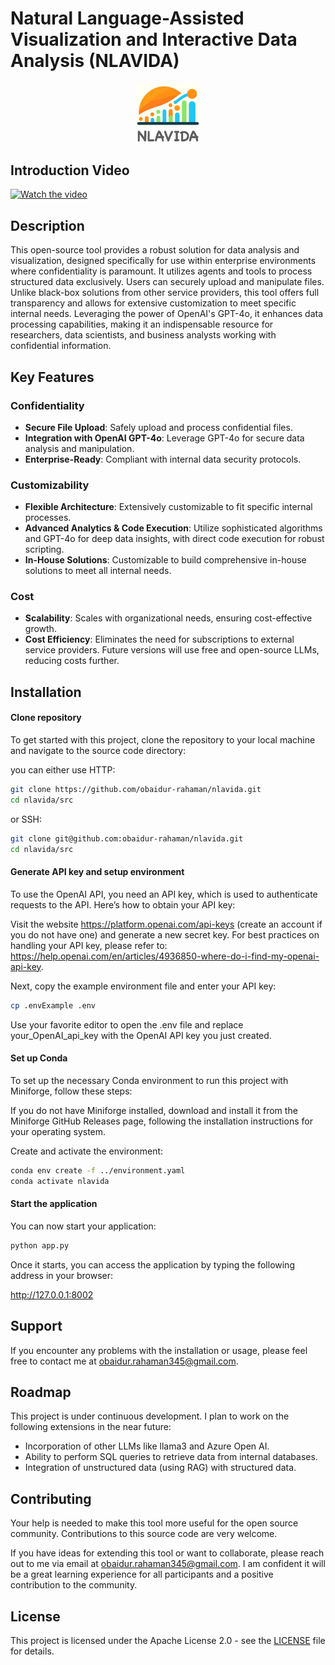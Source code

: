 # Natural Language-Assisted Visualization and Interactive Data Analysis (NLAVIDA)

<p align="center">
  <img src="/assets/logo.jpg" alt="Logo" width="20%">
</p>

## Introduction Video

[![Watch the video](https://img.youtube.com/vi/leJRP_mJsSQ/0.jpg)](https://www.youtube.com/watch?v=leJRP_mJsSQ&t=4s)

## Description

This open-source tool provides a robust solution for data analysis and visualization, designed specifically for use within enterprise environments where confidentiality is paramount. It utilizes agents and tools to process structured data exclusively. Users can securely upload and manipulate files. Unlike black-box solutions from other service providers, this tool offers full transparency and allows for extensive customization to meet specific internal needs. Leveraging the power of OpenAI's GPT-4o, it enhances data processing capabilities, making it an indispensable resource for researchers, data scientists, and business analysts working with confidential information.

## Key Features

### Confidentiality
- **Secure File Upload**: Safely upload and process confidential files.
- **Integration with OpenAI GPT-4o**: Leverage GPT-4o for secure data analysis and manipulation.
- **Enterprise-Ready**: Compliant with internal data security protocols.

### Customizability
- **Flexible Architecture**: Extensively customizable to fit specific internal processes.
- **Advanced Analytics & Code Execution**: Utilize sophisticated algorithms and GPT-4o for deep data insights, with direct code execution for robust scripting.
- **In-House Solutions**: Customizable to build comprehensive in-house solutions to meet all internal needs.

### Cost
- **Scalability**: Scales with organizational needs, ensuring cost-effective growth.
- **Cost Efficiency**: Eliminates the need for subscriptions to external service providers. Future versions will use free and open-source LLMs, reducing costs further.


## Installation

#### Clone repository 

To get started with this project, clone the repository to your local machine and navigate to the source code directory:

you can either use HTTP:
```bash
git clone https://github.com/obaidur-rahaman/nlavida.git
cd nlavida/src
```

or SSH:
```bash
git clone git@github.com:obaidur-rahaman/nlavida.git
cd nlavida/src
```

#### Generate API key and setup environment 

To use the OpenAI API, you need an API key, which is used to authenticate requests to the API. Here’s how to obtain your API key:

Visit the website https://platform.openai.com/api-keys (create an account if you do not have one) and generate a new secret key. For best practices on handling your API key, please refer to: https://help.openai.com/en/articles/4936850-where-do-i-find-my-openai-api-key.

Next, copy the example environment file and enter your API key:

```bash
cp .envExample .env
```

Use your favorite editor to open the .env file and replace your_OpenAI_api_key with the OpenAI API key you just created.

#### Set up Conda

To set up the necessary Conda environment to run this project with Miniforge, follow these steps:

If you do not have Miniforge installed, download and install it from the Miniforge GitHub Releases page, following the installation instructions for your operating system.

Create and activate the environment:

```bash
conda env create -f ../environment.yaml
conda activate nlavida
```

#### Start the application

You can now start your application:

```bash
python app.py
```

Once it starts, you can access the application by typing the following address in your browser:

http://127.0.0.1:8002

## Support

If you encounter any problems with the installation or usage, please feel free to contact me at obaidur.rahaman345@gmail.com.

## Roadmap

This project is under continuous development. I plan to work on the following extensions in the near future:

- Incorporation of other LLMs like llama3 and Azure Open AI.
- Ability to perform SQL queries to retrieve data from internal databases.
- Integration of unstructured data (using RAG) with structured data.

## Contributing

Your help is needed to make this tool more useful for the open source community. Contributions to this source code are very welcome.

If you have ideas for extending this tool or want to collaborate, please reach out to me via email at obaidur.rahaman345@gmail.com. I am confident it will be a great learning experience for all participants and a positive contribution to the community.

## License

This project is licensed under the Apache License 2.0 - see the [LICENSE](LICENSE) file for details.


